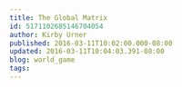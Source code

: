 ```yaml
---
title: The Global Matrix
id: 5171102685146704054
author: Kirby Urner
published: 2016-03-11T10:02:00.000-08:00
updated: 2016-03-11T10:04:03.391-08:00
blog: world_game
tags: 
---
```


